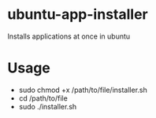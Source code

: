 # ubuntu-app-installer
Installs applications at once in ubuntu

# Usage
* sudo chmod +x /path/to/file/installer.sh
* cd /path/to/file
* sudo ./installer.sh
